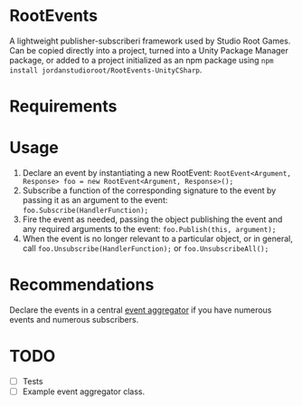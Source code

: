 # RootEvents

A lightweight publisher-subscriberi framework used by Studio Root Games. Can be copied directly into a project, turned into a Unity Package Manager package, or added to a project initialized as an npm package using `npm install jordanstudioroot/RootEvents-UnityCSharp`.

# Requirements

# Usage
1. Declare an event by instantiating a new RootEvent: `RootEvent<Argument, Response> foo = new RootEvent<Argument, Response>();`
2. Subscribe a function of the corresponding signature to the event by passing it as an argument to the event: `foo.Subscribe(HandlerFunction);`
3. Fire the event as needed, passing the object publishing the event and any required arguments to the event: `foo.Publish(this, argument);`
4. When the event is no longer relevant to a particular object, or in general, call `foo.Unsubscribe(HandlerFunction);` or `foo.UnsubscribeAll();`

# Recommendations
Declare the events in a central [event aggregator](https://martinfowler.com/eaaDev/EventAggregator.html) if you have numerous events and numerous subscribers.

# TODO
- [ ] Tests
- [ ] Example event aggregator class.
